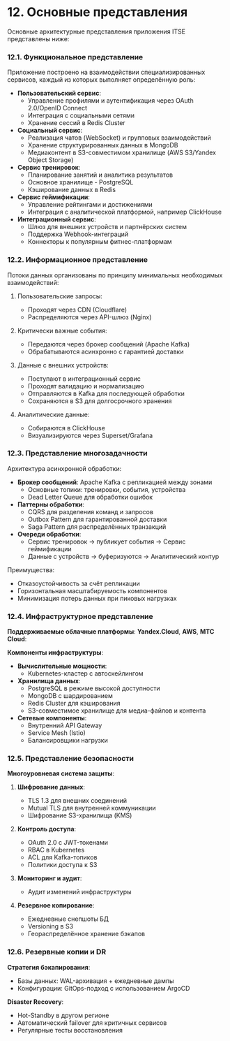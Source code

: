 # 12. Основные представления

Основные архитектурные представления приложения ITSE представлены ниже:

### 12.1. Функциональное представление

Приложение построено на взаимодействии специализированных сервисов, каждый из которых выполняет определённую роль:

- **Пользовательский сервис**: 
  - Управление профилями и аутентификация через OAuth 2.0/OpenID Connect
  - Интеграция с социальными сетями
  - Хранение сессий в Redis Cluster
- **Социальный сервис**: 
  - Реализация чатов (WebSocket) и групповых взаимодействий
  - Хранение структурированных данных в MongoDB
  - Медиаконтент в S3-совместимом хранилище (AWS S3/Yandex Object Storage)
- **Сервис тренировок**:
  - Планирование занятий и аналитика результатов
  - Основное хранилище - PostgreSQL
  - Кэширование данных в Redis
- **Сервис геймификации**:
  - Управление рейтингами и достижениями
  - Интеграция с аналитической платформой, например ClickHouse
- **Интеграционный сервис**:
  - Шлюз для внешних устройств и партнёрских систем
  - Поддержка Webhook-интеграций
  - Коннекторы к популярным фитнес-платформам

### 12.2. Информационное представление

Потоки данных организованы по принципу минимальных необходимых взаимодействий:

1. Пользовательские запросы:
   - Проходят через CDN (Cloudflare)
   - Распределяются через API-шлюз (Nginx)
   
2. Критически важные события:
   - Передаются через брокер сообщений (Apache Kafka)
   - Обрабатываются асинхронно с гарантией доставки

3. Данные с внешних устройств:
   - Поступают в интеграционный сервис
   - Проходят валидацию и нормализацию
   - Отправляются в Kafka для последующей обработки
   - Сохраняются в S3 для долгосрочного хранения

4. Аналитические данные:
   - Собираются в ClickHouse
   - Визуализируются через Superset/Grafana

### 12.3. Представление многозадачности

Архитектура асинхронной обработки:

- **Брокер сообщений**: Apache Kafka с репликацией между зонами
  - Основные топики: тренировки, события, устройства
  - Dead Letter Queue для обработки ошибок
- **Паттерны обработки**:
  - CQRS для разделения команд и запросов
  - Outbox Pattern для гарантированной доставки
  - Saga Pattern для распределённых транзакций
- **Очереди обработки**:
  - Сервис тренировок → публикует события → Сервис геймификации
  - Данные с устройств → буферизуются → Аналитический контур

Преимущества:
- Отказоустойчивость за счёт репликации
- Горизонтальная масштабируемость компонентов
- Минимизация потерь данных при пиковых нагрузках

### 12.4. Инфраструктурное представление

**Поддерживаемые облачные платформы**: **Yandex.Cloud**, **AWS**, **МТС Cloud**:

**Компоненты инфраструктуры**:
- **Вычислительные мощности**:
  - Kubernetes-кластер с автоскейлингом
- **Хранилища данных**:
  - PostgreSQL в режиме высокой доступности
  - MongoDB с шардированием
  - Redis Cluster для кэширования
  - S3-совместимое хранилище для медиа-файлов и контента
- **Сетевые компоненты**:
  - Внутренний API Gateway
  - Service Mesh (Istio)
  - Балансировщики нагрузки

### 12.5. Представление безопасности

**Многоуровневая система защиты**:

1. **Шифрование данных**:
   - TLS 1.3 для внешних соединений
   - Mutual TLS для внутренней коммуникации
   - Шифрование S3-хранилища (KMS)

2. **Контроль доступа**:
   - OAuth 2.0 с JWT-токенами
   - RBAC в Kubernetes
   - ACL для Kafka-топиков
   - Политики доступа к S3

3. **Мониторинг и аудит**:
   - Аудит изменений инфраструктуры

4. **Резервное копирование**:
   - Ежедневные снепшоты БД
   - Versioning в S3
   - Геораспределённое хранение бэкапов

### 12.6. Резервные копии и DR

**Стратегия бэкапирования**:
- Базы данных: WAL-архивация + ежедневные дампы
- Конфигурации: GitOps-подход с использованием ArgoCD


**Disaster Recovery**:
- Hot-Standby в другом регионе
- Автоматический failover для критичных сервисов
- Регулярные тесты восстановления
